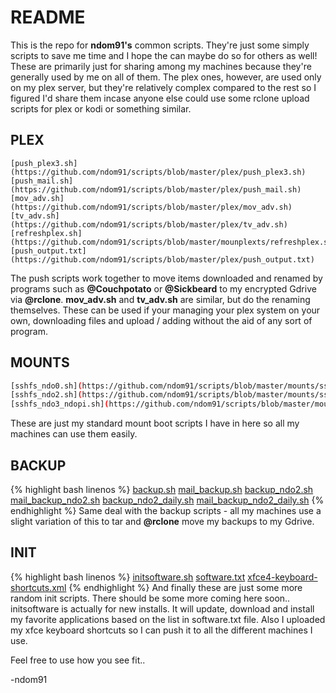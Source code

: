 # README

This is the repo for **ndom91's** common scripts. They're just some simply scripts to save me time and I hope the can maybe do so for others as well!
These are primarily just for sharing among my machines because they're generally used by me on all of them.
The plex ones, however, are used only on my plex server, but they're relatively complex compared to the rest so I figured I'd share them incase anyone else could use some rclone upload scripts for plex or kodi or something similar.


## PLEX
~~~ console
[push_plex3.sh](https://github.com/ndom91/scripts/blob/master/plex/push_plex3.sh)
[push_mail.sh](https://github.com/ndom91/scripts/blob/master/plex/push_mail.sh)
[mov_adv.sh](https://github.com/ndom91/scripts/blob/master/plex/mov_adv.sh)
[tv_adv.sh](https://github.com/ndom91/scripts/blob/master/plex/tv_adv.sh)
[refreshplex.sh](https://github.com/ndom91/scripts/blob/master/mounplexts/refreshplex.sh)
[push_output.txt](https://github.com/ndom91/scripts/blob/master/plex/push_output.txt)
~~~ 
The push scripts work together to move items downloaded and renamed by programs such as **@Couchpotato** or **@Sickbeard** to my encrypted Gdrive via **@rclone**.
**mov_adv.sh** and **tv_adv.sh** are similar, but do the renaming themselves. These can be used if your managing your plex
system on your own, downloading files and upload / adding without the aid of any sort of program.

## MOUNTS
~~~ bash
[sshfs_ndo0.sh](https://github.com/ndom91/scripts/blob/master/mounts/sshfs_ndo0.sh)
[sshfs_ndo2.sh](https://github.com/ndom91/scripts/blob/master/mounts/sshfs_ndo2.sh)
[sshfs_ndo3_ndopi.sh](https://github.com/ndom91/scripts/blob/master/mounts/sshfs_ndo3_ndopi.sh)
~~~ 
These are just my standard mount boot scripts I have in here so all my machines can use them easily. 

## BACKUP
{% highlight bash linenos %}
[backup.sh](https://github.com/ndom91/scripts/blob/master/backup/backup.sh)
[mail_backup.sh](https://github.com/ndom91/scripts/blob/master/backup/mail_backup.sh)
[backup_ndo2.sh](https://github.com/ndom91/scripts/blob/master/backup/backup_ndo2.sh)
[mail_backup_ndo2.sh](https://github.com/ndom91/scripts/blob/master/backup/mail_backup_ndo2.sh)
[backup_ndo2_daily.sh](https://github.com/ndom91/scripts/blob/master/backup/backup_ndo2_daily.sh)
[mail_backup_ndo2_daily.sh](https://github.com/ndom91/scripts/blob/master/backup/mail_backup_ndo2_daily.sh)
{% endhighlight %}
Same deal with the backup scripts - all my machines use a slight variation of this to tar and **@rclone** move my backups to my Gdrive.

## INIT
{% highlight bash linenos %}
[initsoftware.sh](https://github.com/ndom91/scripts/blob/master/init/initsoftware.sh)
[software.txt](https://github.com/ndom91/scripts/blob/master/init/software.txt)
[xfce4-keyboard-shortcuts.xml](https://github.com/ndom91/scripts/blob/master/init/xfce4-keyboard-shortcuts.xml)
{% endhighlight %}
And finally these are just some more random init scripts. There should be some more coming here soon..
initsoftware is actually for new installs. It will update, download and install my favorite applications based on the list in software.txt file. Also I uploaded my xfce keyboard shortcuts so I can push it to all the different machines I use.

Feel free to use how you see fit..

-ndom91
